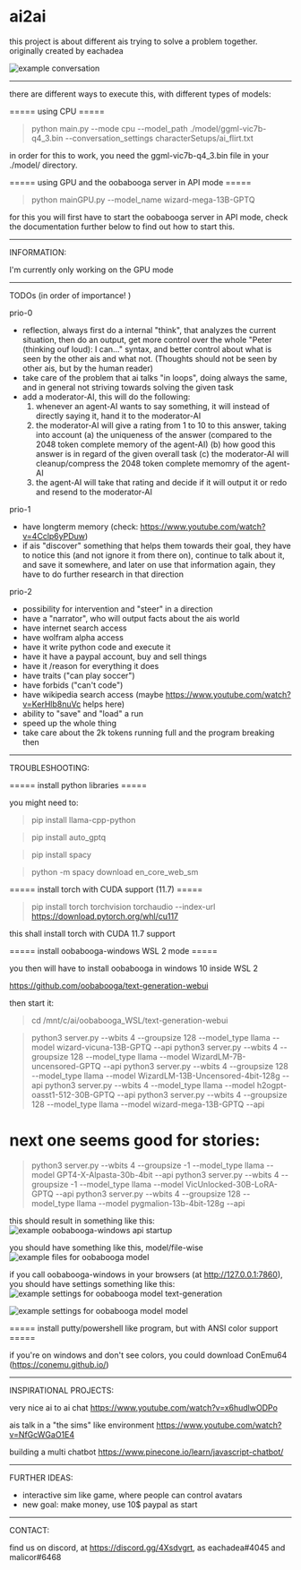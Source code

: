 # ai2ai
this project is about different ais trying to solve a problem together. originally created by eachadea

![example conversation](example_conversation.jpg "Example conversation")

- - - - - - - - - - - - - - - - - - - - - - - - - - - - - - - - - - - - - - - - - - - - - - - - - - - - - - - - - - - - 

there are different ways to execute this, with different types of models:

===== using CPU =====

> python main.py --mode cpu --model_path ./model/ggml-vic7b-q4_3.bin --conversation_settings characterSetups/ai_flirt.txt

in order for this to work, you need the ggml-vic7b-q4_3.bin file in your ./model/ directory.

===== using GPU and the oobabooga server in API mode =====

> python mainGPU.py --model_name wizard-mega-13B-GPTQ

for this you will first have to start the oobabooga server in API mode, check the documentation further below to find out how to start this.


- - - - - - - - - - - - - - - - - - - - - - - - - - - - - - - - - - - - - - - - - - - - - - - - - - - - - - - - - - - -  

INFORMATION:

I'm currently only working on the GPU mode

- - - - - - - - - - - - - - - - - - - - - - - - - - - - - - - - - - - - - - - - - - - - - - - - - - - - - - - - - - - -  
 
TODOs (in order of importance! )

prio-0
- reflection, always first do a internal "think", that analyzes the current situation, then do an output, get more control over the
  whole "Peter (thinking ouf loud): I can..." syntax, and better control about what is seen by the other ais and what not.
  (Thoughts should not be seen by other ais, but by the human reader)
- take care of the problem that ai talks "in loops", doing always the same, and in general not striving towards solving the given task
- add a moderator-AI, this will do the following:
  1. whenever an agent-AI wants to say something, it will instead of directly saying it, hand it to the moderator-AI
  2. the moderator-AI will give a rating from 1 to 10 to this answer, taking into account
     (a) the uniqueness of the answer (compared to the 2048 token complete memory of the agent-AI)
	 (b) how good this answer is in regard of the given overall task
	 (c) the moderator-AI will cleanup/compress the 2048 token complete memomry of the agent-AI
  3. the agent-AI will take that rating and decide if it will output it or redo and resend to the moderator-AI 

prio-1
- have longterm memory (check: https://www.youtube.com/watch?v=4Cclp6yPDuw)
- if ais "discover" something that helps them towards their goal, they have to notice this (and not ignore it from there on),
  continue to talk about it, and save it somewhere, and later on use that information again, they have to do further research
  in that direction

prio-2  
- possibility for intervention and "steer" in a direction
- have a "narrator", who will output facts about the ais world
- have internet search access
- have wolfram alpha access
- have it write python code and execute it
- have it have a paypal account, buy and sell things
- have it /reason for everything it does
- have traits ("can play soccer")
- have forbids ("can't code")
- have wikipedia search access (maybe https://www.youtube.com/watch?v=KerHlb8nuVc helps here)
- ability to "save" and "load" a run
- speed up the whole thing
- take care about the 2k tokens running full and the program breaking then

- - - - - - - - - - - - - - - - - - - - - - - - - - - - - - - - - - - - - - - - - - - - - - - - - - - - - - - - - - - -  

TROUBLESHOOTING:

===== install python libraries =====

you might need to:
> pip install llama-cpp-python

> pip install auto_gptq

> pip install spacy

> python -m spacy download en_core_web_sm

===== install torch with CUDA support (11.7) =====

> pip install torch torchvision torchaudio --index-url https://download.pytorch.org/whl/cu117

this shall install torch with CUDA 11.7 support

===== install oobabooga-windows WSL 2 mode =====

you then will have to install oobabooga in windows 10 inside WSL 2

https://github.com/oobabooga/text-generation-webui

then start it:

> cd /mnt/c/ai/oobabooga_WSL/text-generation-webui

> python3 server.py --wbits 4 --groupsize 128 --model_type llama --model wizard-vicuna-13B-GPTQ --api
> python3 server.py --wbits 4 --groupsize 128 --model_type llama --model WizardLM-7B-uncensored-GPTQ --api
> python3 server.py --wbits 4 --groupsize 128 --model_type llama --model WizardLM-13B-Uncensored-4bit-128g --api
> python3 server.py --wbits 4 --model_type llama --model h2ogpt-oasst1-512-30B-GPTQ --api
> python3 server.py --wbits 4 --groupsize 128 --model_type llama --model wizard-mega-13B-GPTQ --api
# next one seems good for stories:
> python3 server.py --wbits 4 --groupsize -1 --model_type llama --model GPT4-X-Alpasta-30b-4bit --api
> python3 server.py --wbits 4 --groupsize -1 --model_type llama --model VicUnlocked-30B-LoRA-GPTQ --api
> python3 server.py --wbits 4 --groupsize 128 --model_type llama --model pygmalion-13b-4bit-128g --api

this should result in something like this:
![example oobabooga-windows api startup](oobabooga_windows_api-startup.png "API startup of oobabooga_windows (running GPU, with a gptq model)")

you should have something like this, model/file-wise
![example files for oobabooga model](wizard-vicuna-13B-GPTQ-files.png "Example files for a GPTQ model")

if you call oobabooga-windows in your browsers (at http://127.0.0.1:7860), you should have settings something like this:
![example settings for oobabooga model text-generation](oobabooga_windows_textgeneration_example.png "Example text generation parameters")

![example settings for oobabooga model model](oobabooga_windows_modelparameters_example.png "Example model parameters")

===== install putty/powershell like program, but with ANSI color support =====

if you're on windows and don't see colors, you could download ConEmu64 (https://conemu.github.io/)

- - - - - - - - - - - - - - - - - - - - - - - - - - - - - - - - - - - - - - - - - - - - - - - - - - - - - - - - - - - -  

INSPIRATIONAL PROJECTS:

very nice ai to ai chat
https://www.youtube.com/watch?v=x6hudlwODPo

ais talk in a "the sims" like environment
https://www.youtube.com/watch?v=NfGcWGaO1E4

building a multi chatbot
https://www.pinecone.io/learn/javascript-chatbot/

- - - - - - - - - - - - - - - - - - - - - - - - - - - - - - - - - - - - - - - - - - - - - - - - - - - - - - - - - - - -  

FURTHER IDEAS:

- interactive sim like game, where people can control avatars
- new goal: make money, use 10$ paypal as start

- - - - - - - - - - - - - - - - - - - - - - - - - - - - - - - - - - - - - - - - - - - - - - - - - - - - - - - - - - - -  

CONTACT:

find us on discord, at https://discord.gg/4Xsdvgrt, as eachadea#4045 and malicor#6468